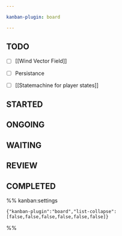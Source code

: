 ```yaml
---

kanban-plugin: board

---
```


## TODO

- [ ] [[Wind Vector Field]]
- [ ] Persistance
- [ ] [[Statemachine for player states]]


## STARTED



## ONGOING



## WAITING



## REVIEW



## COMPLETED





%% kanban:settings
```
{"kanban-plugin":"board","list-collapse":[false,false,false,false,false,false]}
```
%%